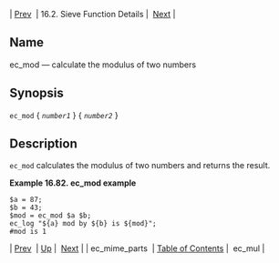 | [Prev](sieve.ref.ec_mime_parts)  | 16.2. Sieve Function Details |  [Next](sieve.ref.ec_mul) |

<a name="sieve.ref.ec_mod"></a>
## Name

ec_mod — calculate the modulus of two numbers

## Synopsis

`ec_mod` { *`number1`* } { *`number2`* }

<a name="idp30314448"></a>
## Description

`ec_mod` calculates the modulus of two numbers and returns the result.

<a name="example.ec_mod"></a>

**Example 16.82. ec_mod example**

```
$a = 87;
$b = 43;
$mod = ec_mod $a $b;
ec_log "${a} mod by ${b} is ${mod}";
#mod is 1
```

| [Prev](sieve.ref.ec_mime_parts)  | [Up](sieve.ref.files) |  [Next](sieve.ref.ec_mul) |
| ec_mime_parts  | [Table of Contents](index) |  ec_mul |
